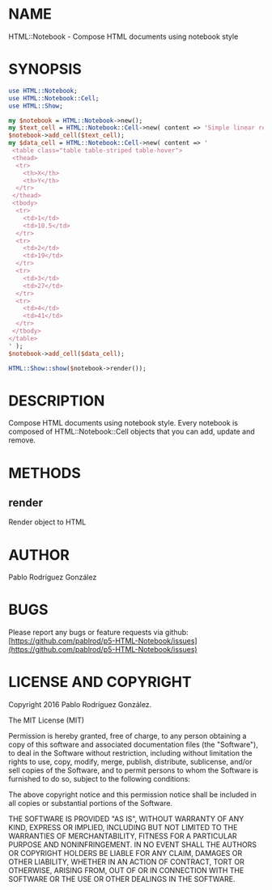 # NAME

HTML::Notebook - Compose HTML documents using notebook style

# SYNOPSIS

```perl
use HTML::Notebook;
use HTML::Notebook::Cell;
use HTML::Show;

my $notebook = HTML::Notebook->new();
my $text_cell = HTML::Notebook::Cell->new( content => 'Simple linear regression models the relationship between a scalar variable y and another scalar variable x. For example:' );
$notebook->add_cell($text_cell);
my $data_cell = HTML::Notebook::Cell->new( content => '
 <table class="table table-striped table-hover">
 <thead>
  <tr>
    <th>X</th>
    <th>Y</th>
  </tr>
 </thead>
 <tbody>
  <tr>
    <td>1</td>
    <td>10.5</td>
  </tr>
  <tr>
    <td>2</td>
    <td>19</td>
  </tr>
  <tr>
    <td>3</td>
    <td>27</td>
  </tr>
  <tr>
    <td>4</td>
    <td>41</td>
  </tr>
 </tbody>
</table> 
' );
$notebook->add_cell($data_cell);

HTML::Show::show($notebook->render());
```

# DESCRIPTION

Compose HTML documents using notebook style. Every notebook is composed of HTML::Notebook::Cell objects that you can add, update and remove.

# METHODS

## render

Render object to HTML

# AUTHOR

Pablo Rodríguez González

# BUGS

Please report any bugs or feature requests via github: [https://github.com/pablrod/p5-HTML-Notebook/issues](https://github.com/pablrod/p5-HTML-Notebook/issues)

# LICENSE AND COPYRIGHT

Copyright 2016 Pablo Rodríguez González.

The MIT License (MIT)

Permission is hereby granted, free of charge, to any person obtaining a copy of this software and associated documentation files (the "Software"), to deal in the Software without restriction, including without limitation the rights to use, copy, modify, merge, publish, distribute, sublicense, and/or sell copies of the Software, and to permit persons to whom the Software is furnished to do so, subject to the following conditions:

The above copyright notice and this permission notice shall be included in all copies or substantial portions of the Software.

THE SOFTWARE IS PROVIDED "AS IS", WITHOUT WARRANTY OF ANY KIND, EXPRESS OR IMPLIED, INCLUDING BUT NOT LIMITED TO THE WARRANTIES OF MERCHANTABILITY, FITNESS FOR A PARTICULAR PURPOSE AND NONINFRINGEMENT. IN NO EVENT SHALL THE AUTHORS OR COPYRIGHT HOLDERS BE LIABLE FOR ANY CLAIM, DAMAGES OR OTHER LIABILITY, WHETHER IN AN ACTION OF CONTRACT, TORT OR OTHERWISE, ARISING FROM, OUT OF OR IN CONNECTION WITH THE SOFTWARE OR THE USE OR OTHER DEALINGS IN THE SOFTWARE.
